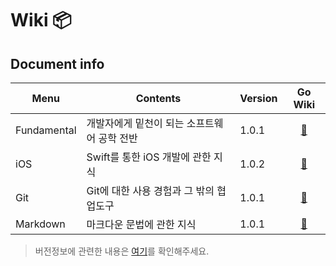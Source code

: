 # Wiki 📦

## Document info 
Menu|Contents|Version|Go Wiki
|---|---|---|:---:|
Fundamental|개발자에게 밑천이 되는 소프트웨어 공학 전반|1.0.1|[🔗]()
iOS|Swift를 통한 iOS 개발에 관한 지식|1.0.2|[🔗](https://github.com/devyhan93/Swift/wiki#스위프트swift)
Git|Git에 대한 사용 경험과 그 밖의 협업도구|1.0.1|[🔗](https://github.com/devyhan93/Git/wiki#깃git)
Markdown|마크다운 문법에 관한 지식|1.0.1|[🔗](https://github.com/devyhan93/Markdown/wiki#마크다운markdown)
> 버전정보에 관련한 내용은 [여기](Version)를 확인해주세요.
